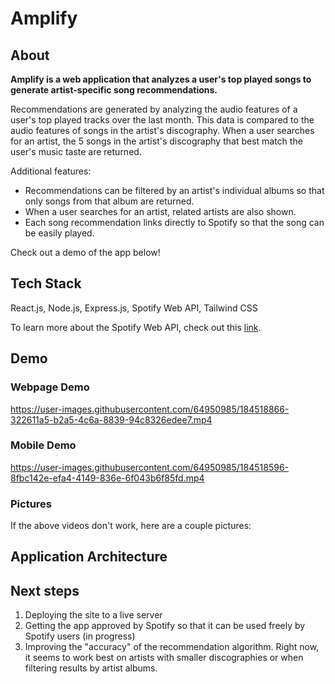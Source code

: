 # Amplify

## About

**Amplify is a web application that analyzes a user's top played songs to generate artist-specific song recommendations.**

Recommendations are generated by analyzing the audio features of a user's top played tracks over the last month. This data is compared to the audio features of songs in the artist's discography. When a user searches for an artist, the 5 songs in the artist's discography that best match the user's music taste are returned.

Additional features:

- Recommendations can be filtered by an artist's individual albums so that only songs from that album are returned.
- When a user searches for an artist, related artists are also shown.
- Each song recommendation links directly to Spotify so that the song can be easily played.

Check out a demo of the app below!

## Tech Stack

React.js, Node.js, Express.js, Spotify Web API, Tailwind CSS

To learn more about the Spotify Web API, check out this [link](https://developer.spotify.com/).

## Demo

### Webpage Demo

https://user-images.githubusercontent.com/64950985/184518866-322611a5-b2a5-4c6a-8839-94c8326edee7.mp4

### Mobile Demo

https://user-images.githubusercontent.com/64950985/184518596-8fbc142e-efa4-4149-836e-6f043b6f85fd.mp4

### Pictures

If the above videos don't work, here are a couple pictures:

## Application Architecture

## Next steps

1. Deploying the site to a live server
2. Getting the app approved by Spotify so that it can be used freely by Spotify users (in progress)
3. Improving the "accuracy" of the recommendation algorithm. Right now, it seems to work best on artists with smaller discographies or when filtering results by artist albums.

